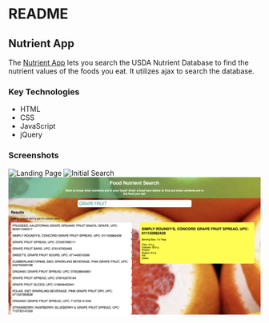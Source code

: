 # README #


## Nutrient App ##
The [Nutrient App](https://hannah-rogers.github.io/Nutrient_App/) lets you search the USDA Nutrient Database to find the nutrient values of the foods you eat. It utilizes ajax to search the database.

### Key Technologies ###
* HTML
* CSS
* JavaScript
* jQuery

### Screenshots ###
![Landing Page](screenshots/landingpage.png)
![Initial Search](screenshots/search.png)
![Nutrient Show](screenshots/nutrients.png)
